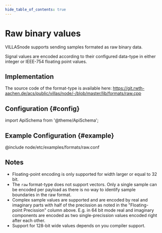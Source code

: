 ```yaml
---
hide_table_of_contents: true
---
```


# Raw binary values

VILLASnode supports sending samples formated as raw binary data.

Signal values are encoded according to their configured data-type in either integer or IEEE-754 floating point values.

## Implementation

The source code of the format-type is available here:
https://git.rwth-aachen.de/acs/public/villas/node/-/blob/master/lib/formats/raw.cpp

## Configuration {#config}

import ApiSchema from '@theme/ApiSchema';

<ApiSchema example pointer="#/components/schemas/raw" />

## Example Configuration {#example}

@include node/etc/examples/formats/raw.conf

## Notes

- Floating-point encoding is only supported for width larger or equal to 32 bit.
- The `raw` format-type does not support vectors. Only a single sample can be encoded per payload as there is no way to identify sample boundaries in the raw format.
- Complex sample values are supported and are encoded by real and imaginary parts with half of the precission as noted in the "Floating-point Precission" column above. E.g. in 64 bit mode real and imaginary components are encoded as two single-precission values encoded right after each other.
- Support for 128-bit wide values depends on you compiler support.
